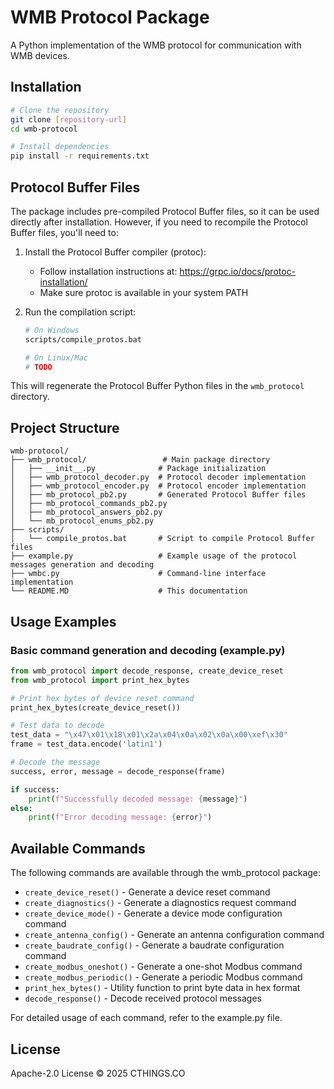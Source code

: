 # WMB Protocol Package

A Python implementation of the WMB protocol for communication with WMB devices.

## Installation

```bash
# Clone the repository
git clone [repository-url]
cd wmb-protocol

# Install dependencies
pip install -r requirements.txt
```

## Protocol Buffer Files

The package includes pre-compiled Protocol Buffer files, so it can be used directly after installation. However, if you need to recompile the Protocol Buffer files, you'll need to:

1. Install the Protocol Buffer compiler (protoc):
   - Follow installation instructions at: https://grpc.io/docs/protoc-installation/
   - Make sure protoc is available in your system PATH

2. Run the compilation script:
   ```bash
   # On Windows
   scripts/compile_protos.bat
   
   # On Linux/Mac
   # TODO
   ```

This will regenerate the Protocol Buffer Python files in the `wmb_protocol` directory.


## Project Structure

```
wmb-protocol/
├── wmb_protocol/                 # Main package directory
│   ├── __init__.py              # Package initialization
│   ├── wmb_protocol_decoder.py  # Protocol decoder implementation
│   ├── wmb_protocol_encoder.py  # Protocol encoder implementation
│   ├── mb_protocol_pb2.py       # Generated Protocol Buffer files
│   ├── mb_protocol_commands_pb2.py
│   ├── mb_protocol_answers_pb2.py
│   └── mb_protocol_enums_pb2.py
├── scripts/
│   └── compile_protos.bat       # Script to compile Protocol Buffer files
├── example.py                   # Example usage of the protocol messages generation and decoding
├── wmbc.py                      # Command-line interface implementation
└── README.MD                    # This documentation
```

## Usage Examples

### Basic command generation and decoding (example.py)
```python
from wmb_protocol import decode_response, create_device_reset
from wmb_protocol import print_hex_bytes

# Print hex bytes of device reset command
print_hex_bytes(create_device_reset())

# Test data to decode
test_data = "\x47\x01\x18\x01\x2a\x04\x0a\x02\x0a\x00\xef\x30"
frame = test_data.encode('latin1')

# Decode the message
success, error, message = decode_response(frame)

if success:
    print(f"Successfully decoded message: {message}")
else:
    print(f"Error decoding message: {error}")
```

## Available Commands
The following commands are available through the wmb_protocol package:

- `create_device_reset()` - Generate a device reset command
- `create_diagnostics()` - Generate a diagnostics request command
- `create_device_mode()` - Generate a device mode configuration command
- `create_antenna_config()` - Generate an antenna configuration command
- `create_baudrate_config()` - Generate a baudrate configuration command
- `create_modbus_oneshot()` - Generate a one-shot Modbus command
- `create_modbus_periodic()` - Generate a periodic Modbus command
- `print_hex_bytes()` - Utility function to print byte data in hex format
- `decode_response()` - Decode received protocol messages

For detailed usage of each command, refer to the example.py file.

## License

Apache-2.0 License © 2025 CTHINGS.CO